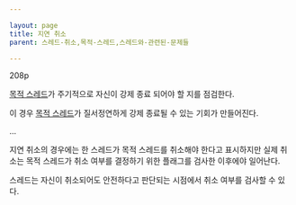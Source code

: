 ```yaml
---

layout: page
title: 지연 취소
parent: 스레드-취소,목적-스레드,스레드와-관련된-문제들

---
```



208p

[목적 스레드](목적-스레드.md)가 주기적으로 자신이 강제 종료 되어야 할 지를 점검한다.

이 경우 [목적 스레드](목적-스레드.md)가 질서정연하게 강제 종료될 수 있는 기회가 만들어진다.

...

지연 취소의 경우에는 한 스레드가 목적 스레드를 취소해야 한다고 표시하지만 실제 취소는 목적 스레드가 취소 여부를 결정하기 위한 플래그를 검사한 이후에야 일어난다.

스레드는 자신이 취소되어도 안전하다고 판단되는 시점에서 취소 여부를 검사할 수 있다.